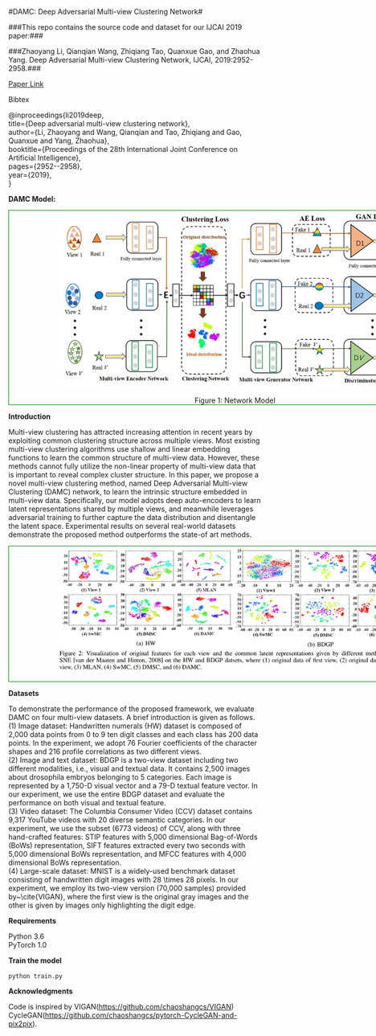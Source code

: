#DAMC: Deep Adversarial Multi-view Clustering Network#

###This repo contains the source code and dataset for our IJCAI 2019 paper:###

###Zhaoyang Li, Qianqian Wang, Zhiqiang Tao, Quanxue Gao, and Zhaohua Yang. Deep Adversarial Multi-view Clustering Network, IJCAI, 2019:2952-2958.###

[Paper Link](https://www.researchgate.net/profile/Qianqian-Wang-28/publication/334844473_Deep_Adversarial_Multi-view_Clustering_Network/links/5ea5cfada6fdccd7945727e2/Deep-Adversarial-Multi-view-Clustering-Network.pdf)

Bibtex

@inproceedings{li2019deep,  
  title={Deep adversarial multi-view clustering network},  
  author={Li, Zhaoyang and Wang, Qianqian and Tao, Zhiqiang and Gao, Quanxue and Yang, Zhaohua},  
  booktitle={Proceedings of the 28th International Joint Conference on Artificial Intelligence},  
  pages={2952--2958},  
  year={2019},  
}  
 

**DAMC Model:**

<div style="text-align: center; width: 900px; border: green solid 1px;">
<img src="./Images/frame.jpg"  width="700"    title="Network Model" alt="Network Model" style="display: inline-block;"/>
<br></br>
<center>Figure 1: Network Model</center>
</div>

**Introduction**

Multi-view clustering has attracted increasing attention in recent years by exploiting common clustering structure across multiple views. Most existing multi-view clustering algorithms use shallow and linear embedding functions to learn the common structure of multi-view data. However, these methods cannot fully utilize the non-linear property of multi-view data that is important to reveal complex cluster structure. In this paper, we propose a novel multi-view clustering method, named Deep Adversarial Multi-view Clustering (DAMC) network, to learn the intrinsic structure embedded in multi-view data. Specifically, our model adopts deep auto-encoders to learn latent representations shared by multiple views, and meanwhile leverages adversarial training to further capture the data distribution and disentangle the latent space. Experimental results on several real-world datasets demonstrate the proposed method outperforms the state-of art methods.

<div style="text-align: center; width: 900px; border: green solid 1px;">
<img src="./Images/fig2.jpg"  width="700"    title="Network Model" alt="Network Model" style="display: inline-block;"/>
<br></br>
<center></center>
</div>

**Datasets**

To demonstrate the performance of the proposed framework, we evaluate DAMC on four multi-view datasets. A brief introduction is given as follows.  
 (1) Image dataset: Handwritten numerals (HW) dataset is composed of 2,000 data points from 0 to 9 ten digit classes and each class has 200 data points. In the experiment, we adopt 76 Fourier coefficients of the character shapes and 216 profile correlations as two different views.  
 (2) Image and text dataset: BDGP is a two-view dataset including two different modalities, i.e., visual and textual data. It contains 2,500 images about drosophila embryos belonging to 5 categories. Each image is represented by a 1,750-D visual vector and a 79-D textual feature vector. In our experiment, we use the entire BDGP dataset and evaluate the performance on both visual and textual feature.  
 (3) Video dataset: The Columbia Consumer Video (CCV) dataset contains 9,317 YouTube videos with 20 diverse semantic categories. In our experiment, we use the subset (6773 videos) of CCV, along with three hand-crafted features: STIP features with 5,000 dimensional Bag-of-Words (BoWs) representation, SIFT features extracted every two seconds with 5,000 dimensional BoWs representation, and MFCC features with 4,000 dimensional BoWs representation.  
 (4) Large-scale dataset: MNIST is a widely-used benchmark dataset consisting of handwritten digit images with 28 \times 28 pixels. In our experiment, we employ its two-view version (70,000 samples) provided by~\cite{VIGAN}, where the first view is the original gray images and the other is given by images only highlighting the digit edge.  


**Requirements**

Python 3.6  
PyTorch 1.0

**Train the model**  

```
python train.py
```

**Acknowledgments**

Code is inspired by VIGAN(https://github.com/chaoshangcs/VIGAN) CycleGAN(https://github.com/chaoshangcs/pytorch-CycleGAN-and-pix2pix).











